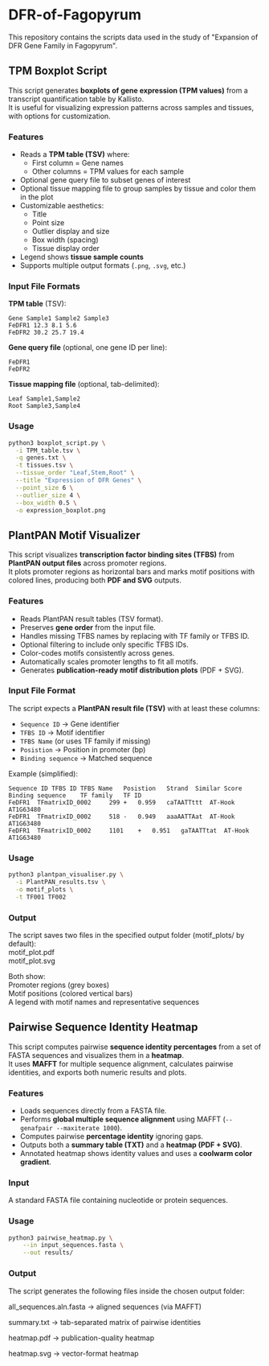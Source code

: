 # DFR-of-Fagopyrum
This repository contains the scripts data used in the study of "Expansion of DFR Gene Family in Fagopyrum".

##  TPM Boxplot Script

This script generates **boxplots of gene expression (TPM values)** from a transcript quantification table by Kallisto.  
It is useful for visualizing expression patterns across samples and tissues, with options for customization.  

###  Features
- Reads a **TPM table (TSV)** where:  
  - First column = Gene names  
  - Other columns = TPM values for each sample  
- Optional gene query file to subset genes of interest  
- Optional tissue mapping file to group samples by tissue and color them in the plot  
- Customizable aesthetics:  
  - Title  
  - Point size  
  - Outlier display and size  
  - Box width (spacing)  
  - Tissue display order  
- Legend shows **tissue sample counts**  
- Supports multiple output formats (`.png`, `.svg`, etc.)  

###  Input File Formats
**TPM table** (TSV):

```
Gene Sample1 Sample2 Sample3
FeDFR1 12.3 8.1 5.6
FeDFR2 30.2 25.7 19.4
```

**Gene query file** (optional, one gene ID per line):

```
FeDFR1
FeDFR2
```


**Tissue mapping file** (optional, tab-delimited):

```
Leaf Sample1,Sample2
Root Sample3,Sample4
```


###  Usage
```bash
python3 boxplot_script.py \
  -i TPM_table.tsv \
  -q genes.txt \
  -t tissues.tsv \
  --tissue_order "Leaf,Stem,Root" \
  --title "Expression of DFR Genes" \
  --point_size 6 \
  --outlier_size 4 \
  --box_width 0.5 \
  -o expression_boxplot.png
```

##  PlantPAN Motif Visualizer

This script visualizes **transcription factor binding sites (TFBS)** from **PlantPAN output files** across promoter regions.  
It plots promoter regions as horizontal bars and marks motif positions with colored lines, producing both **PDF and SVG** outputs.  

###  Features
- Reads PlantPAN result tables (TSV format).  
- Preserves **gene order** from the input file.  
- Handles missing TFBS names by replacing with TF family or TFBS ID.  
- Optional filtering to include only specific TFBS IDs.  
- Color-codes motifs consistently across genes.  
- Automatically scales promoter lengths to fit all motifs.  
- Generates **publication-ready motif distribution plots** (PDF + SVG).  

###  Input File Format
The script expects a **PlantPAN result file (TSV)** with at least these columns:  
- `Sequence ID` → Gene identifier  
- `TFBS ID` → Motif identifier  
- `TFBS Name` (or uses TF family if missing)  
- `Posistion` → Position in promoter (bp)  
- `Binding sequence` → Matched sequence  

Example (simplified):

```
Sequence ID	TFBS ID	TFBS Name	Posistion	Strand	Similar Score	Binding sequence	TF family	TF ID
FeDFR1	TFmatrixID_0002		299	+	0.959	caTAATTttt	AT-Hook	AT1G63480
FeDFR1	TFmatrixID_0002		518	-	0.949	aaaAATTAat	AT-Hook	AT1G63480
FeDFR1	TFmatrixID_0002		1101	+	0.951	gaTAATTtat	AT-Hook	AT1G63480
```

###  Usage
```bash
python3 plantpan_visualiser.py \
  -i PlantPAN_results.tsv \
  -o motif_plots \
  -t TF001 TF002
```
###  Output

The script saves two files in the specified output folder (motif_plots/ by default):  
motif_plot.pdf  
motif_plot.svg  

Both show:  
Promoter regions (grey boxes)  
Motif positions (colored vertical bars)  
A legend with motif names and representative sequences  



##  Pairwise Sequence Identity Heatmap

This script computes pairwise **sequence identity percentages** from a set of FASTA sequences and visualizes them in a **heatmap**.  
It uses **MAFFT** for multiple sequence alignment, calculates pairwise identities, and exports both numeric results and plots.  

###  Features
- Loads sequences directly from a FASTA file.  
- Performs **global multiple sequence alignment** using MAFFT (`--genafpair --maxiterate 1000`).  
- Computes pairwise **percentage identity** ignoring gaps.  
- Outputs both a **summary table (TXT)** and a **heatmap (PDF + SVG)**.  
- Annotated heatmap shows identity values and uses a **coolwarm color gradient**.  

###  Input
A standard FASTA file containing nucleotide or protein sequences.  


###  Usage
```bash
python3 pairwise_heatmap.py \
    --in input_sequences.fasta \
    --out results/
```

### Output

The script generates the following files inside the chosen output folder:  

all_sequences.aln.fasta → aligned sequences (via MAFFT)  

summary.txt → tab-separated matrix of pairwise identities  

heatmap.pdf → publication-quality heatmap  

heatmap.svg → vector-format heatmap  
